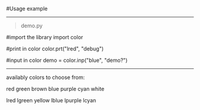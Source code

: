 #Usage example

-------------------------------
>demo.py

#import the library
import color

#print in color
color.prt("lred", "debug")

#input in color
demo = color.inp("blue", "demo?")

-------------------------------

availably colors to choose from:

red
green
brown
blue
purple
cyan
white

lred
lgreen
yellow
lblue
lpurple
lcyan


